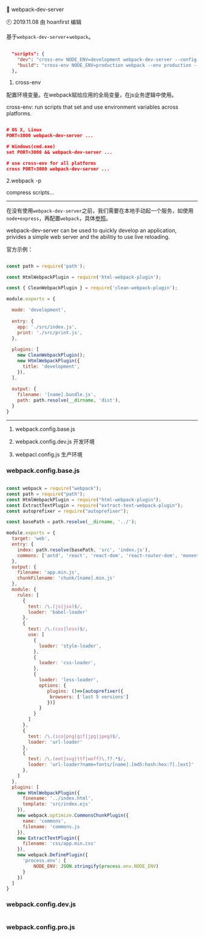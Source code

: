 🐾 webpack-dev-server

🕘 2019.11.08 由 hoanfirst 编辑


基于`webpack-dev-server`+`webpack`。

```json
  
  "scripts": {
    "dev": "cross-env NODE_ENV=development webpack-dev-server --config ./build/webpack.config.dev.js",
    "build": "cross-env NODE_ENV=production webpack --env production --config ./build/webpack.config.pro.js -p",
  },

```

1. cross-env

配置环境变量。在webpack赋给应用的全局变量，在js业务逻辑中使用。

cross-env: run scripts that set and use environment variables across platforms. 

```json

# OS X, Linux
PORT=3000 webpack-dev-server ...

# Windows(cmd.exe)
set PORT=3000 && webpack-dev-server ...

# use cross-env for all platforms
cross PORT=3000 webpack-dev-server ...

```

2.webpack -p

compress scripts...


---


在没有使用`webpack-dev-server`之前，我们需要在本地手动起一个服务，如使用`node+express`，再配置`webpack`，具体[参照](https://github.com/hoanFir/blogs/blob/master/webpack/webpack%E5%B8%B8%E7%94%A8%E9%85%8D%E7%BD%AE.md)。

webpack-dev-server can be used to quickly develop an application, privides a simple web server and the abilitiy to use live reloading.

官方示例：

```javascript

const path = require('path');

const HtmlWebpackPlugin = require('html-webpack-plugin');

const { CleanWebpackPlugin } = require('clean-webpack-plugin');

module.exports = {

  mode: 'development',
   
  entry: {
    app: './src/index.js',
    print: './src/print.js',
  },
  
  plugins: [
    new CleanWebpackPlugin();
    new HtmlWebpackPlugin({
      title: 'development',
    }),
  ],
  
  output: {
    filename: '[name].bundle.js',
    path: path.resolve(__dirname, 'dist'),
  }
}

```

---

1. webpack.config.base.js

2. webpack.config.dev.js 开发环境

3. webpacl.config.js 生产环境


### webpack.config.base.js

```javascript

const webpack = require("webpack");
const path = require("path");
const HtmlWebpackPlugin = require("html-webpack-plugin");
const ExtractTextPlugin = require("extract-text-webpack-plugin");
const autoprefixer = require("autoprefixer");

const basePath = path.resolve(__dirname, '../');

module.exports = {
  target: 'web',
  entry: {
    index: path.resolve(basePath, 'src', 'index.js'),
    commons: ['antd', 'react', 'react-dom', 'react-router-dom', 'monent', 'redux']
  },
  output: {
    filename: 'app.min.js',
    chunkFilename: 'chunk/[name].min.js'
  },
  module: {
    rules: [
      {
        test: /\.(js|jsx)$/,
        loader: 'babel-loader'
      },
      {
        test: /\.(css|less)$/,
        use: [
          {
            loader: 'style-loader',
          },
          {
            loader: 'css-loader',
          },
          {
            loader: 'less-loader',
            options: {
               plugins: ()=>[autoprefixer({
                browsers: ['last 5 versions']
               })]
            }
          }
        ]
      },
      {
        test: /\.(ico|png|gif|jpg|jpeg)$/,
        loader: 'url-loader'
      },
      {
        test: /\.(eot|svg|ttf|woff)\.??.*$/,
        loader: 'url-loader?name=fonts/[name].[md5:hash:hex:7].[ext]'
      }, 
    ] 
  },
  plugins: [
    new HtmlWebpackPlugin({
      finename: '../index.html',
      template: 'src/index.ejs'
    }),
    new webpack.optimize.CommonsChunkPlugin({
      name: 'commons',
      filename: 'commons.js
    }),
    new ExtractTextPlugin({
      filename: 'css/app.min.css'
    }),
    new webpack.DefinePlugin({
      'process.env': {
          NODE_ENV: JSON.stringify(process.env.NODE_ENV)
      }
    })
  ]
}

```

### webpack.config.dev.js

```javascript

```

### webpack.config.pro.js

```javascript

```

